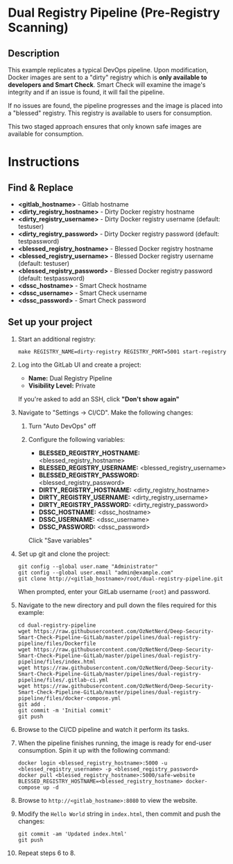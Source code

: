 # Dual Registry Pipeline (Pre-Registry Scanning)
## Description

This example replicates a typical DevOps pipeline. Upon modification, Docker images are sent to a "dirty" registry which is **only available to developers and Smart Check**.  Smart Check will examine the image's integrity and if an issue is found, it will fail the pipeline. 

If no issues are found, the pipeline progresses and the image is placed into a "blessed" registry. This registry is available to users for consumption.

This two staged approach ensures that only known safe images are available for consumption.        

# Instructions
## Find & Replace

* **<gitlab_hostname>** - Gitlab hostname  
* **<dirty_registry_hostname>** - Dirty Docker registry hostname 
* **<dirty_registry_username>** - Dirty Docker registry username (default: testuser)
* **<dirty_registry_password>** - Dirty Docker registry password (default: testpassword)
* **<blessed_registry_hostname>** - Blessed Docker registry hostname 
* **<blessed_registry_username>** - Blessed Docker registry username (default: testuser)
* **<blessed_registry_password>** - Blessed Docker registry password (default: testpassword)
* **<dssc_hostname>** - Smart Check hostname
* **<dssc_username>** - Smart Check username
* **<dssc_password>** - Smart Check password

## Set up your project

1. Start an additional registry:
	```
	make REGISTRY_NAME=dirty-registry REGISTRY_PORT=5001 start-registry
	```

2. Log into the GitLab UI and create a project:
	* **Name:** Dual Registry Pipeline
	* **Visibility Level:** Private

	If you're asked to add an SSH, click **"Don't show again"** 
 
3. 	Navigate to "Settings -> CI/CD". Make the following changes:
	1. Turn "Auto DevOps" off
	2. Configure the following variables:
		* **BLESSED_REGISTRY_HOSTNAME:** <blessed_registry_hostname>
		* **BLESSED_REGISTRY_USERNAME:** <blessed_registry_username>
		* **BLESSED_REGISTRY_PASSWORD:** <blessed_registry_password>
		* **DIRTY_REGISTRY_HOSTNAME:** <dirty_registry_hostname>
		* **DIRTY_REGISTRY_USERNAME:** <dirty_registry_username>
		* **DIRTY_REGISTRY_PASSWORD:** <dirty_registry_password>		
		* **DSSC_HOSTNAME:** <dssc_hostname>
		* **DSSC_USERNAME:** <dssc_username>
		* **DSSC_PASSWORD:** <dssc_password>
		
		Click "Save variables"

4. Set up git and clone the project:

	```
	git config --global user.name "Administrator"
	git config --global user.email "admin@example.com"
	git clone http://<gitlab_hostname>/root/dual-registry-pipeline.git
	```
	
	When prompted, enter your GitLab username (`root`) and password.
		
5. Navigate to the new directory and pull down the files required for this example:
	
	```
	cd dual-registry-pipeline
	wget https://raw.githubusercontent.com/OzNetNerd/Deep-Security-Smart-Check-Pipeline-GitLab/master/pipelines/dual-registry-pipeline/files/Dockerfile
	wget https://raw.githubusercontent.com/OzNetNerd/Deep-Security-Smart-Check-Pipeline-GitLab/master/pipelines/dual-registry-pipeline/files/index.html
	wget https://raw.githubusercontent.com/OzNetNerd/Deep-Security-Smart-Check-Pipeline-GitLab/master/pipelines/dual-registry-pipeline/files/.gitlab-ci.yml
	wget https://raw.githubusercontent.com/OzNetNerd/Deep-Security-Smart-Check-Pipeline-GitLab/master/pipelines/dual-registry-pipeline/files/docker-compose.yml
	git add .
	git commit -m 'Initial commit'
	git push
	```

6. Browse to the CI/CD pipeline and watch it perform its tasks.

7. When the pipeline finishes running, the image is ready for end-user consumption. Spin it up with the following command:

	```
	docker login <blessed_registry_hostname>:5000 -u <blessed_registry_username> -p <blessed_registry_password>
	docker pull <blessed_registry_hostname>:5000/safe-website
	BLESSED_REGISTRY_HOSTNAME=<blessed_registry_hostname> docker-compose up -d
	```

8. Browse to `http://<gitlab_hostname>:8080` to view the website.

9. Modify the `Hello World` string in `index.html`, then commit and push the changes:

	```
	git commit -am 'Updated index.html'
	git push
	```
	
10. Repeat steps 6 to 8.